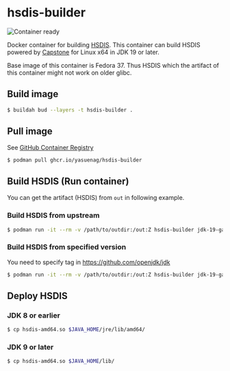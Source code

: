 hsdis-builder
===
![Container ready](../../actions/workflows/publish-container.yaml/badge.svg)

Docker container for building [HSDIS](https://github.com/openjdk/jdk/tree/master/src/utils/hsdis). This container can build HSDIS powered by [Capstone](https://www.capstone-engine.org/) for Linux x64 in JDK 19 or later.

Base image of this container is Fedora 37. Thus HSDIS which the artifact of this container might not work on older glibc.

## Build image

```sh
$ buildah bud --layers -t hsdis-builder .
```

## Pull image

See [GitHub Container Registry](https://github.com/YaSuenag/hsdis-builder/pkgs/container/hsdis-builder)

```
$ podman pull ghcr.io/yasuenag/hsdis-builder
```

## Build HSDIS (Run container)

You can get the artifact (HSDIS) from `out` in following example.

### Build HSDIS from upstream

```sh
$ podman run -it --rm -v /path/to/outdir:/out:Z hsdis-builder jdk-19-ga
```

### Build HSDIS from specified version

You need to specify tag in https://github.com/openjdk/jdk

```sh
$ podman run -it --rm -v /path/to/outdir:/out:Z hsdis-builder jdk-19-ga
```

## Deploy HSDIS

### JDK 8 or earlier

```sh
$ cp hsdis-amd64.so $JAVA_HOME/jre/lib/amd64/
```

### JDK 9 or later

```sh
$ cp hsdis-amd64.so $JAVA_HOME/lib/
```
